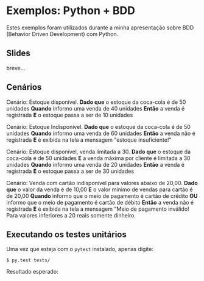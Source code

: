# Exemplos: Python + BDD
Estes exemplos foram utilizados durante a minha apresentação sobre BDD (Behavior Driven Development) com Python.

## Slides
breve...

## Cenários

Cenário: Estoque disponível.
**Dado que** o estoque da coca-cola é de 50 unidades
**Quando** informo uma venda de 40 unidades
**Então** a venda é registrada
  **E** o estoque passa a ser de 10 unidades

Cenário: Estoque Indisponível.
**Dado que** o estoque da coca-cola é de 50 unidades
**Quando** informo uma venda de 60 unidades
**Então** a venda não é registrada
  **E** é exibida na tela a mensagem "estoque
insuficiente!"

Cenário: Estoque disponível, venda limitada a 30.
**Dado que** o estoque da coca-cola é de 50 unidades
  **E** a venda máxima por cliente é limitada a 30 unidades
**Quando** informo uma venda de 20 unidades
**Então** a venda é registrada
  **E** o estoque passa a ser de 30 unidades

Cenário: Venda com cartão indisponível para valores abaixo de 20,00.
**Dado que** o valor da venda é de 10,00
 **E** o valor mínimo de vendas para cartão é de 20,00
**Quando** informo que o meio de pagamento é cartão de crédito
 **OU** informo que o meio de pagamento é cartão de débito
**Então** a venda não é registrada
 **E** é exibida na tela a mensagem "Meio de pagamento inválido! Para valores
inferiores a 20 reais somente dinheiro.

## Executando os testes unitários
Uma vez que esteja com o ```pytest``` instalado, apenas digite:
```shell
$ py.test tests/
```
Resultado esperado:
```shell

```
